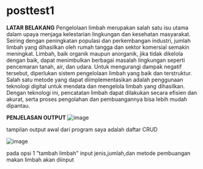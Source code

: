 # posttest1
**LATAR BELAKANG**
Pengelolaan limbah merupakan salah satu isu utama dalam upaya menjaga kelestarian lingkungan dan kesehatan masyarakat. Seiring dengan peningkatan populasi dan perkembangan industri, jumlah limbah yang dihasilkan oleh rumah tangga dan sektor komersial semakin meningkat. Limbah, baik organik maupun anorganik, jika tidak dikelola dengan baik, dapat menimbulkan berbagai masalah lingkungan seperti pencemaran tanah, air, dan udara. Untuk mengurangi dampak negatif tersebut, diperlukan sistem pengelolaan limbah yang baik dan terstruktur. Salah satu metode yang dapat diimplementasikan adalah penggunaan teknologi digital untuk mendata dan mengelola limbah yang dihasilkan. Dengan teknologi ini, pencatatan limbah dapat dilakukan secara efisien dan akurat, serta proses pengolahan dan pembuangannya bisa lebih mudah dipantau.

**PENJELASAN OUTPUT**
![image](https://github.com/user-attachments/assets/5ec297ba-4886-47b7-905f-7885b7222ebb)

tampilan output awal dari program saya adalah daftar CRUD


![image](https://github.com/user-attachments/assets/37d7fb54-3bde-4767-b2c8-cdb6675bc9c5)

pada opsi 1 "tambah limbah" input jenis,jumlah,dan metode pembuangan makan limbah akan diinput




